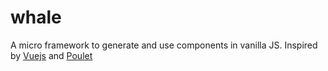 # whale
A micro framework to generate and use components in vanilla JS.
Inspired by [Vuejs](https://github.com/vuejs/vue) and [Poulet](https://github.com/bigyouth/poulet)
